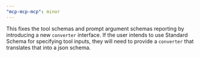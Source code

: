 ```yaml
---
"mcp-mcp-mcp": minor
---
```


This fixes the tool schemas and prompt argument schemas reporting by introducing a new `converter` interface. If the user intends to use Standard Schema for specifying tool inputs, they will need to provide a `converter` that translates that into a json schema.

